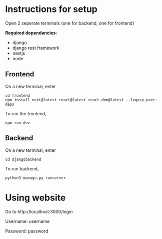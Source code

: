 # Instructions for setup
Open 2 seperate terminals (one for backend, one for frontend)

**Required dependancies**:
- django
- django rest framework
- nextjs
- node
## Frontend
On a new terminal, enter
```
cd frontend
npm install next@latest react@latest react-dom@latest --legacy-peer-deps
```
To run the frontend,
```
npm run dev
```

## Backend
On a new terminal, enter
```
cd djangobackend
```
To run backend,
```
python3 manage.py runserver
```

# Using website
Go to http://localhost:3000/login

Username: username

Password: password
